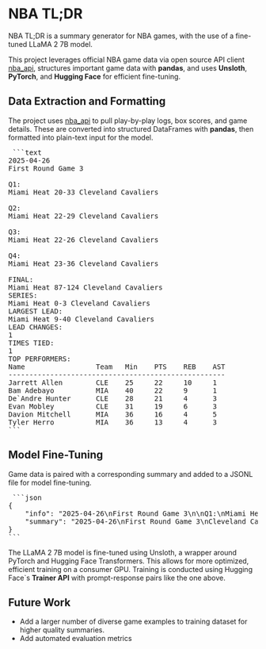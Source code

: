 # NBA TL;DR
NBA TL;DR is a summary generator for NBA games, with the use of a fine-tuned LLaMA 2 7B model.

This project leverages official NBA game data via open source API client [nba_api](https://github.com/swar/nba_api), structures important game data with **pandas**, and uses **Unsloth**, **PyTorch**, and **Hugging Face** for efficient fine-tuning.

## Data Extraction and Formatting

The project uses [nba_api](https://github.com/swar/nba_api) to pull play-by-play logs, box scores, and game details. These are converted into structured DataFrames with **pandas**, then formatted into plain-text input for the model.

<pre> ```text 
2025-04-26
First Round Game 3

Q1:
Miami Heat 20-33 Cleveland Cavaliers

Q2:
Miami Heat 22-29 Cleveland Cavaliers

Q3:
Miami Heat 22-26 Cleveland Cavaliers

Q4:
Miami Heat 23-36 Cleveland Cavaliers

FINAL:
Miami Heat 87-124 Cleveland Cavaliers
SERIES:
Miami Heat 0-3 Cleveland Cavaliers
LARGEST LEAD:
Miami Heat 9-40 Cleveland Cavaliers
LEAD CHANGES:
1
TIMES TIED: 
1
TOP PERFORMERS:
Name                 Team   Min    PTS    REB    AST   
----------------------------------------------------
Jarrett Allen        CLE    25     22     10     1     
Bam Adebayo          MIA    40     22     9      1     
De`Andre Hunter      CLE    28     21     4      3     
Evan Mobley          CLE    31     19     6      3     
Davion Mitchell      MIA    36     16     4      5     
Tyler Herro          MIA    36     13     4      3 
``` </pre>

## Model Fine-Tuning
Game data is paired with a corresponding summary and added to a JSONL file for model fine-tuning.

<pre> ```json
{
    "info": "2025-04-26\nFirst Round Game 3\n\nQ1:\nMiami Heat 20-33 Cleveland Cavaliers\n\nQ2:\nMiami Heat 22-29 Cleveland Cavaliers\n\nQ3:\nMiami Heat 22-26 Cleveland Cavaliers\n\nQ4:\nMiami Heat 23-36 Cleveland Cavaliers\n\nFINAL:\nMiami Heat 87-124 Cleveland Cavaliers\nSERIES:\nMiami Heat 0-3 Cleveland Cavaliers\nLARGEST LEAD:\nMiami Heat 9-40 Cleveland Cavaliers\nLEAD CHANGES:\n1\nTIMES TIED: \n1\nTOP PERFORMERS:\nName                 Team   Min    PTS    REB    AST   \n----------------------------------------------------\nJarrett Allen        CLE    25     22     10     1     \nBam Adebayo          MIA    40     22     9      1     \nDe`Andre Hunter      CLE    28     21     4      3     \nEvan Mobley          CLE    31     19     6      3     \nDavion Mitchell      MIA    36     16     4      5     \nTyler Herro          MIA    36     13     4      3", 
    "summary": "2025-04-26\nFirst Round Game 3\nCleveland Cavaliers 124-87 Miami Heat\n\nThe Cavaliers dominated Game 3 with a 124–87 win over the Heat, seizing a 3–0 series lead. Cleveland outscored Miami in every quarter and built a lead as large as 40 points, putting the game out of reach early and maintaining control throughout.\n\nJarrett Allen led Cleveland with 22 points and 10 rebounds in 25 minutes. De`Andre Hunter added 21 points and 3 assists, while Evan Mobley contributed 19 points and 6 boards. Bam Adebayo paced Miami with 22 points and 9 rebounds. Davion Mitchell finished with 16 points and 5 assists, and Tyler Herro scored 13.\n\nCleveland leads the series 3–0."
}
``` </pre>

The LLaMA 2 7B model is fine-tuned using Unsloth, a wrapper around PyTorch and Hugging Face Transformers. This allows for more optimized, efficient training on a consumer GPU. Training is conducted using Hugging Face`s **Trainer API** with prompt-response pairs like the one above.

## Future Work
- Add a larger number of diverse game examples to training dataset for higher quality summaries.
- Add automated evaluation metrics